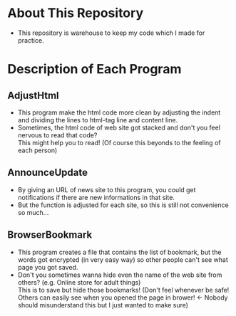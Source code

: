 # About This Repository
- This repository is warehouse to keep my code which I made for practice.

# Description of Each Program

## AdjustHtml
- This program make the html code more clean by adjusting the indent and dividing the lines to html-tag line and content line.
- Sometimes, the html code of web site got stacked and don't you feel nervous to read that code?<br>This might help you to read! (Of course this beyonds to the feeling of each person)

## AnnounceUpdate
- By giving an URL of news site to this program, you could get notifications if there are new informations in that site.
- But the function is adjusted for each site, so this is still not convenience so much...

## BrowserBookmark
- This program creates a file that contains the list of bookmark, but the words got encrypted (in very easy way) so other people can't see what page you got saved.
- Don't you sometimes wanna hide even the name of the web site from others? (e.g. Online store for adult things)<br>This is to save but hide those bookmarks! (Don't feel whenever be safe! Others can easily see when you opened the page in brower! <- Nobody should misunderstand this but I just wanted to make sure)
